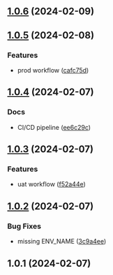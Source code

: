## [1.0.6](https://github.com/ychung-mot/cc-str-dss/compare/v1.0.5...v1.0.6) (2024-02-09)

## [1.0.5](https://github.com/ychung-mot/cc-str-dss/compare/v1.0.4...v1.0.5) (2024-02-08)


### Features

* prod workflow ([cafc75d](https://github.com/ychung-mot/cc-str-dss/commit/cafc75d98d19e2ddc7189c400b0a6024a2198f00))

## [1.0.4](https://github.com/ychung-mot/cc-str-dss/compare/v1.0.3...v1.0.4) (2024-02-07)


### Docs

* CI/CD pipeline ([ee6c29c](https://github.com/ychung-mot/cc-str-dss/commit/ee6c29cb6a999a7a854d577e5ee2da7270889c3f))

## [1.0.3](https://github.com/ychung-mot/cc-str-dss/compare/v1.0.2...v1.0.3) (2024-02-07)


### Features

* uat workflow ([f52a44e](https://github.com/ychung-mot/cc-str-dss/commit/f52a44e728e1944fdf4661059dd6acc2b5d0e07f))

## [1.0.2](https://github.com/ychung-mot/cc-str-dss/compare/v1.0.1...v1.0.2) (2024-02-07)


### Bug Fixes

* missing ENV_NAME ([3c9a4ee](https://github.com/ychung-mot/cc-str-dss/commit/3c9a4eeb32fff11fde34faab4ead99ff5e18dda8))

## 1.0.1 (2024-02-07)


